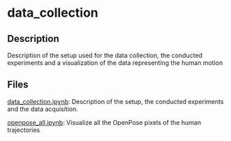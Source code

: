 # data_collection

## Description
Description of the setup used for the data collection, the conducted experiments and a visualization of the data representing the human motion

## Files
[data_collection.ipynb](https://nbviewer.jupyter.org/github/ThanasisTs/object_direction_prediction/blob/main/data_collection/data_collection.ipynb): Description of the setup, the conducted experiments and the data acquisition.

[openpose_all.ipynb](https://nbviewer.jupyter.org/github/ThanasisTs/object_direction_prediction/blob/main/data_collection/openpose_all.ipynb): Visualize all the OpenPose pixels of the human trajectories
